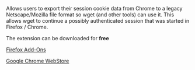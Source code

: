 Allows users to export their session cookie data from Chrome to a legacy
Netscape/Mozilla file format so wget (and other tools) can use it. This
allows wget to continue a possibly authenticated session that was
started in Firefox / Chrome.

The extension can be downloaded for **free**

[Firefox Add-Ons][1]

[Google Chrome WebStore][2]

[1]: https://addons.mozilla.org/en-US/firefox/addon/cookies-txt-one-click/
[2]: https://chrome.google.com/webstore/detail/pneebejkjkhadolkdpiigilcjcnopkog